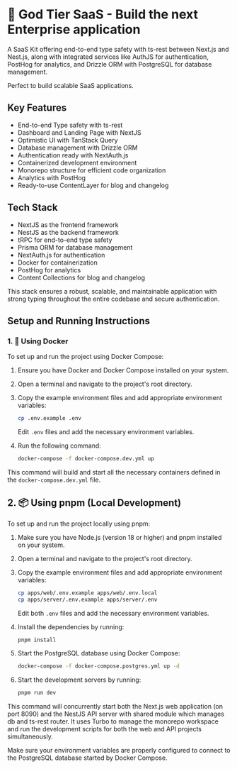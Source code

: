 # 🚀 God Tier SaaS - Build the next Enterprise application

A SaaS Kit offering end-to-end type safety with ts-rest between Next.js and Nest.js, along with integrated services like AuthJS for authentication, PostHog for analytics, and Drizzle ORM with PostgreSQL for database management.

Perfect to build scalable SaaS applications.

## Key Features

- End-to-end Type safety with ts-rest
- Dashboard and Landing Page with NextJS
- Optimistic UI with TanStack Query
- Database management with Drizzle ORM
- Authentication ready with NextAuth.js
- Containerized development environment
- Monorepo structure for efficient code organization
- Analytics with PostHog
- Ready-to-use ContentLayer for blog and changelog


## Tech Stack
- NextJS as the frontend framework
- NestJS as the backend framework
- tRPC for end-to-end type safety
- Prisma ORM for database management
- NextAuth.js for authentication
- Docker for containerization
- PostHog for analytics
- Content Collections for blog and changelog

This stack ensures a robust, scalable, and maintainable application with strong typing throughout the entire codebase and secure authentication.

## Setup and Running Instructions

### 1. 🐳 Using Docker

To set up and run the project using Docker Compose:

1. Ensure you have Docker and Docker Compose installed on your system.
2. Open a terminal and navigate to the project's root directory.
3. Copy the example environment files and add appropriate environment variables:

   ```bash
   cp .env.example .env
   ```

   Edit `.env` files and add the necessary environment variables.

4. Run the following command:

   ```bash
   docker-compose -f docker-compose.dev.yml up
   ```

This command will build and start all the necessary containers defined in the `docker-compose.dev.yml` file.

## 2. 📦 Using pnpm (Local Development)

To set up and run the project locally using pnpm:

1. Make sure you have Node.js (version 18 or higher) and pnpm installed on your system.
2. Open a terminal and navigate to the project's root directory.
3. Copy the example environment files and add appropriate environment variables:

   ```bash
   cp apps/web/.env.example apps/web/.env.local
   cp apps/server/.env.example apps/server/.env
   ```

   Edit both `.env` files and add the necessary environment variables.

4. Install the dependencies by running:

   ```bash
   pnpm install
   ```

5. Start the PostgreSQL database using Docker Compose:

   ```bash
   docker-compose -f docker-compose.postgres.yml up -d
   ```

6. Start the development servers by running:

   ```bash
   pnpm run dev
   ```

This command will concurrently start both the Next.js web application (on port 8090) and the NestJS API server with shared module which manages db and ts-rest router. It uses Turbo to manage the monorepo workspace and run the development scripts for both the web and API projects simultaneously.

Make sure your environment variables are properly configured to connect to the PostgreSQL database started by Docker Compose.
